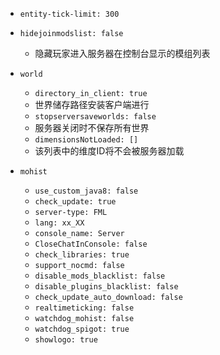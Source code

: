 * `entity-tick-limit: 300`

* `hidejoinmodslist: false`
  - 隐藏玩家进入服务器在控制台显示的模组列表

* `world`
  - `directory_in_client: true`
  - 世界储存路径安装客户端进行  
  - `stopserversaveworlds: false`
  - 服务器关闭时不保存所有世界
  - `dimensionsNotLoaded: []`
  - 该列表中的维度ID将不会被服务器加载

* `mohist`
  - `use_custom_java8: false`
  - `check_update: true`
  - `server-type: FML`
  - `lang: xx_XX`
  - `console_name: Server`
  - `CloseChatInConsole: false`
  - `check_libraries: true`
  - `support_nocmd: false`
  - `disable_mods_blacklist: false`
  - `disable_plugins_blacklist: false`
  - `check_update_auto_download: false`
  - `realtimeticking: false`
  - `watchdog_mohist: false`
  - `watchdog_spigot: true`
  - `showlogo: true`

